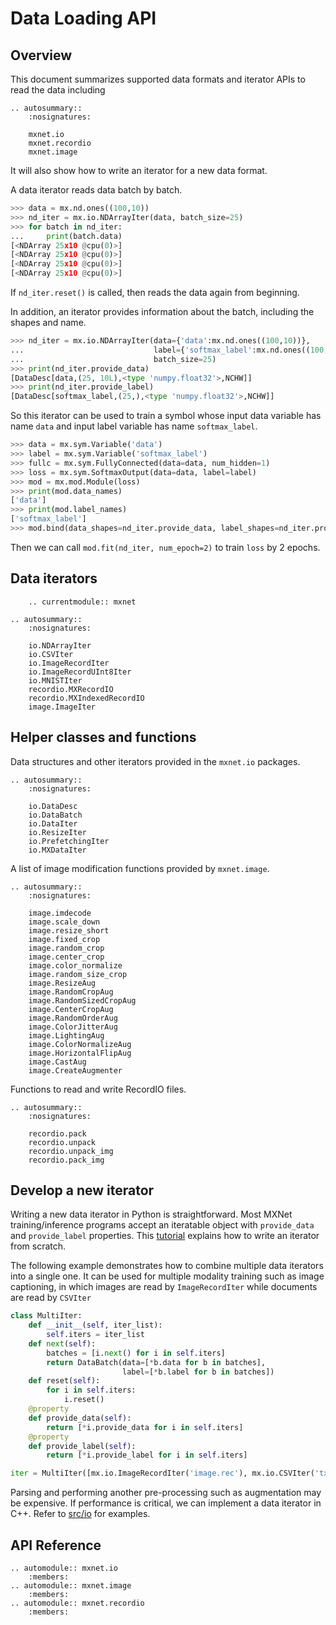 # Data Loading API

## Overview

This document summarizes supported data formats and iterator APIs to read the
data including

```eval_rst
.. autosummary::
    :nosignatures:

    mxnet.io
    mxnet.recordio
    mxnet.image
```

It will also show how to write an iterator for a new data format.

A data iterator reads data batch by batch.

```python
>>> data = mx.nd.ones((100,10))
>>> nd_iter = mx.io.NDArrayIter(data, batch_size=25)
>>> for batch in nd_iter:
...     print(batch.data)
[<NDArray 25x10 @cpu(0)>]
[<NDArray 25x10 @cpu(0)>]
[<NDArray 25x10 @cpu(0)>]
[<NDArray 25x10 @cpu(0)>]
```

If `nd_iter.reset()` is called, then reads the data again from beginning.

In addition, an iterator provides information about the batch, including the
shapes and name.

```python
>>> nd_iter = mx.io.NDArrayIter(data={'data':mx.nd.ones((100,10))},
...                             label={'softmax_label':mx.nd.ones((100,))},
...                             batch_size=25)
>>> print(nd_iter.provide_data)
[DataDesc[data,(25, 10L),<type 'numpy.float32'>,NCHW]]
>>> print(nd_iter.provide_label)
[DataDesc[softmax_label,(25,),<type 'numpy.float32'>,NCHW]]
```

So this iterator can be used to train a symbol whose input data variable has
name `data` and input label variable has name `softmax_label`.


```python
>>> data = mx.sym.Variable('data')
>>> label = mx.sym.Variable('softmax_label')
>>> fullc = mx.sym.FullyConnected(data=data, num_hidden=1)
>>> loss = mx.sym.SoftmaxOutput(data=data, label=label)
>>> mod = mx.mod.Module(loss)
>>> print(mod.data_names)
['data']
>>> print(mod.label_names)
['softmax_label']
>>> mod.bind(data_shapes=nd_iter.provide_data, label_shapes=nd_iter.provide_label)
```

Then we can call `mod.fit(nd_iter, num_epoch=2)` to train `loss` by 2 epochs.

## Data iterators

```eval_rst
    .. currentmodule:: mxnet
```

```eval_rst
.. autosummary::
    :nosignatures:

    io.NDArrayIter
    io.CSVIter
    io.ImageRecordIter
    io.ImageRecordUInt8Iter
    io.MNISTIter
    recordio.MXRecordIO
    recordio.MXIndexedRecordIO
    image.ImageIter
```

## Helper classes and functions


Data structures and other iterators provided in the ``mxnet.io`` packages.

```eval_rst
.. autosummary::
    :nosignatures:

    io.DataDesc
    io.DataBatch
    io.DataIter
    io.ResizeIter
    io.PrefetchingIter
    io.MXDataIter
```

A list of image modification functions provided by ``mxnet.image``.

```eval_rst
.. autosummary::
    :nosignatures:

    image.imdecode
    image.scale_down
    image.resize_short
    image.fixed_crop
    image.random_crop
    image.center_crop
    image.color_normalize
    image.random_size_crop
    image.ResizeAug
    image.RandomCropAug
    image.RandomSizedCropAug
    image.CenterCropAug
    image.RandomOrderAug
    image.ColorJitterAug
    image.LightingAug
    image.ColorNormalizeAug
    image.HorizontalFlipAug
    image.CastAug
    image.CreateAugmenter
```

Functions to read and write RecordIO files.

```eval_rst
.. autosummary::
    :nosignatures:

    recordio.pack
    recordio.unpack
    recordio.unpack_img
    recordio.pack_img
```

## Develop a new iterator

Writing a new data iterator in Python is straightforward. Most MXNet
training/inference programs accept an iteratable object with ``provide_data``
and ``provide_label`` properties.
This [tutorial](http://mxnet.io/tutorials/basic/data.html) explains how to
write an iterator from scratch.

The following example demonstrates how to combine
multiple data iterators into a single one. It can be used for multiple
modality training such as image captioning, in which images are read by
``ImageRecordIter`` while documents are read by ``CSVIter``

```python
class MultiIter:
    def __init__(self, iter_list):
        self.iters = iter_list
    def next(self):
        batches = [i.next() for i in self.iters]
        return DataBatch(data=[*b.data for b in batches],
                         label=[*b.label for b in batches])
    def reset(self):
        for i in self.iters:
            i.reset()
    @property
    def provide_data(self):
        return [*i.provide_data for i in self.iters]
    @property
    def provide_label(self):
        return [*i.provide_label for i in self.iters]

iter = MultiIter([mx.io.ImageRecordIter('image.rec'), mx.io.CSVIter('txt.csv')])
```

Parsing and performing another pre-processing such as augmentation may be expensive.
If performance is critical, we can implement a data iterator in C++. Refer to
[src/io](https://github.com/dmlc/mxnet/tree/master/src/io) for examples.

## API Reference

<script type="text/javascript" src='../../_static/js/auto_module_index.js'></script>

```eval_rst
.. automodule:: mxnet.io
    :members:
.. automodule:: mxnet.image
    :members:
.. automodule:: mxnet.recordio
    :members:
```
<script>auto_index("api-reference");</script>
